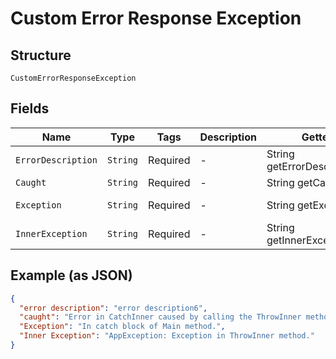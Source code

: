 
# Custom Error Response Exception

## Structure

`CustomErrorResponseException`

## Fields

| Name | Type | Tags | Description | Getter | Setter |
|  --- | --- | --- | --- | --- | --- |
| `ErrorDescription` | `String` | Required | - | String getErrorDescription() | setErrorDescription(String errorDescription) |
| `Caught` | `String` | Required | - | String getCaught() | setCaught(String caught) |
| `Exception` | `String` | Required | - | String getException() | setException(String exception) |
| `InnerException` | `String` | Required | - | String getInnerException() | setInnerException(String innerException) |

## Example (as JSON)

```json
{
  "error description": "error description6",
  "caught": "Error in CatchInner caused by calling the ThrowInner method.",
  "Exception": "In catch block of Main method.",
  "Inner Exception": "AppException: Exception in ThrowInner method."
}
```

